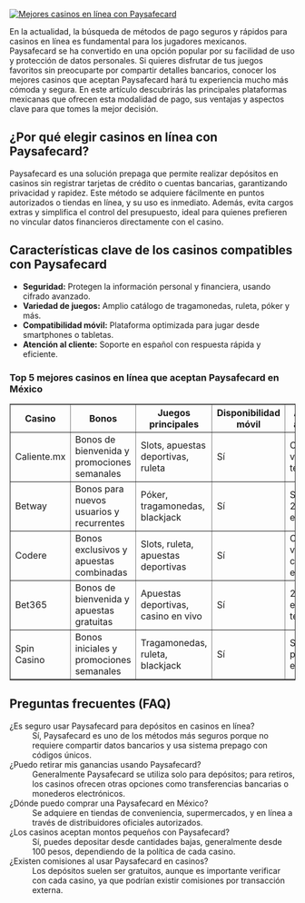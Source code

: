 [![Mejores casinos en línea con Paysafecard](https://123-caf.pages.dev/gitsignup.png)](https://vrmoo.ru/Bt82HjjY)

<p>En la actualidad, la búsqueda de métodos de pago seguros y rápidos para casinos en línea es fundamental para los jugadores mexicanos. Paysafecard se ha convertido en una opción popular por su facilidad de uso y protección de datos personales. Si quieres disfrutar de tus juegos favoritos sin preocuparte por compartir detalles bancarios, conocer los mejores casinos que aceptan Paysafecard hará tu experiencia mucho más cómoda y segura. En este artículo descubrirás las principales plataformas mexicanas que ofrecen esta modalidad de pago, sus ventajas y aspectos clave para que tomes la mejor decisión.</p>  <h2>¿Por qué elegir casinos en línea con Paysafecard?</h2> <p>Paysafecard es una solución prepaga que permite realizar depósitos en casinos sin registrar tarjetas de crédito o cuentas bancarias, garantizando privacidad y rapidez. Este método se adquiere fácilmente en puntos autorizados o tiendas en línea, y su uso es inmediato. Además, evita cargos extras y simplifica el control del presupuesto, ideal para quienes prefieren no vincular datos financieros directamente con el casino.</p>  <h2>Características clave de los casinos compatibles con Paysafecard</h2> <ul>   <li><strong>Seguridad:</strong> Protegen la información personal y financiera, usando cifrado avanzado.</li>   <li><strong>Variedad de juegos:</strong> Amplio catálogo de tragamonedas, ruleta, póker y más.</li>   <li><strong>Compatibilidad móvil:</strong> Plataforma optimizada para jugar desde smartphones o tabletas.</li>   <li><strong>Atención al cliente:</strong> Soporte en español con respuesta rápida y eficiente.</li> </ul>  <h3>Top 5 mejores casinos en línea que aceptan Paysafecard en México</h3> <table border="1" cellpadding="8" cellspacing="0">   <thead>     <tr>       <th>Casino</th>       <th>Bonos</th>       <th>Juegos principales</th>       <th>Disponibilidad móvil</th>       <th>Atención al cliente</th>     </tr>   </thead>   <tbody>     <tr>       <td>Caliente.mx</td>       <td>Bonos de bienvenida y promociones semanales</td>       <td>Slots, apuestas deportivas, ruleta</td>       <td>Sí</td>       <td>Chat en vivo y teléfono</td>     </tr>     <tr>       <td>Betway</td>       <td>Bonos para nuevos usuarios y recurrentes</td>       <td>Póker, tragamonedas, blackjack</td>       <td>Sí</td>       <td>Soporte 24/7 en español</td>     </tr>     <tr>       <td>Codere</td>       <td>Bonos exclusivos y apuestas combinadas</td>       <td>Slots, ruleta, apuestas deportivas</td>       <td>Sí</td>       <td>Chat en vivo y correo electrónico</td>     </tr>     <tr>       <td>Bet365</td>       <td>Bonos de bienvenida y apuestas gratuitas</td>       <td>Apuestas deportivas, casino en vivo</td>       <td>Sí</td>       <td>24/7, chat en vivo y teléfono</td>     </tr>     <tr>       <td>Spin Casino</td>       <td>Bonos iniciales y promociones semanales</td>       <td>Tragamonedas, ruleta, blackjack</td>       <td>Sí</td>       <td>Soporte por chat y email</td>     </tr>   </tbody> </table>  <h2>Preguntas frecuentes (FAQ)</h2> <dl>   <dt>¿Es seguro usar Paysafecard para depósitos en casinos en línea?</dt>   <dd>Sí, Paysafecard es uno de los métodos más seguros porque no requiere compartir datos bancarios y usa sistema prepago con códigos únicos.</dd>    <dt>¿Puedo retirar mis ganancias usando Paysafecard?</dt>   <dd>Generalmente Paysafecard se utiliza solo para depósitos; para retiros, los casinos ofrecen otras opciones como transferencias bancarias o monederos electrónicos.</dd>    <dt>¿Dónde puedo comprar una Paysafecard en México?</dt>   <dd>Se adquiere en tiendas de conveniencia, supermercados, y en línea a través de distribuidores oficiales autorizados.</dd>    <dt>¿Los casinos aceptan montos pequeños con Paysafecard?</dt>   <dd>Sí, puedes depositar desde cantidades bajas, generalmente desde 100 pesos, dependiendo de la política de cada casino.</dd>    <dt>¿Existen comisiones al usar Paysafecard en casinos?</dt>   <dd>Los depósitos suelen ser gratuitos, aunque es importante verificar con cada casino, ya que podrían existir comisiones por transacción externa.</dd> </dl>